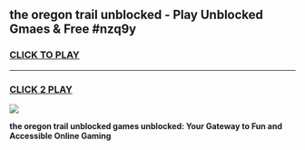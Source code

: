 
## the oregon trail unblocked - Play Unblocked Gmaes & Free #nzq9y
<h3>
<a href="https://news.freeplayer.one?title=the_oregon_trail_unblocked&ref=24F">CLICK TO PLAY</a></h3>
<hr>

<h3>
<a href="https://news.freeplayer.one?title=the_oregon_trail_unblocked&ref=24F">CLICK 2 PLAY</a>
  
</h3>

<a href="https://news.freeplayer.one?title=the_oregon_trail_unblocked&ref=24F/"><img src="https://clearcache.store/games.png"></a>


**the oregon trail unblocked games unblocked: Your Gateway to Fun and Accessible Online Gaming**
